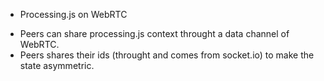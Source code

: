 * Processing.js on WebRTC

- Peers can share processing.js context throught a data channel of WebRTC.
- Peers shares their ids (throught and comes from socket.io) to make the state asymmetric.

